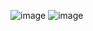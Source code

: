 ![image](https://github.com/ImRecc/ue5/assets/46367069/c919aaff-eeed-4011-b6f3-841dcc8b2cb8)
![image](https://github.com/ImRecc/ue5/assets/46367069/522a82a2-83ee-4744-a240-1aba2272fb8f)
